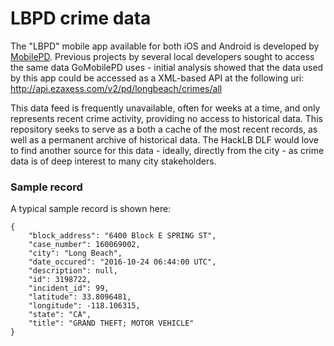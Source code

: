 # LBPD crime data

The "LBPD" mobile app available for both iOS and Android is developed by [MobilePD](http://gomobilepd.com/). Previous projects by several local developers sought to access the same data GoMobilePD uses - initial analysis showed that the data used by this app could be accessed as a XML-based API at the following uri: <http://api.ezaxess.com/v2/pd/longbeach/crimes/all>

This data feed is frequently unavailable, often for weeks at a time, and only represents recent crime activity, providing no access to historical data. This repository seeks to serve as a both a cache of the most recent records, as well as a permanent archive of historical data. The HackLB DLF would love to find another source for this data - ideally, directly from the city - as crime data is of deep interest to many city stakeholders.

### Sample record

A typical sample record is shown here:

```
{
    "block_address": "6400 Block E SPRING ST",
    "case_number": 160069002,
    "city": "Long Beach",
    "date_occured": "2016-10-24 06:44:00 UTC",
    "description": null,
    "id": 3198722,
    "incident_id": 99,
    "latitude": 33.8096481,
    "longitude": -118.106315,
    "state": "CA",
    "title": "GRAND THEFT; MOTOR VEHICLE"
}
```